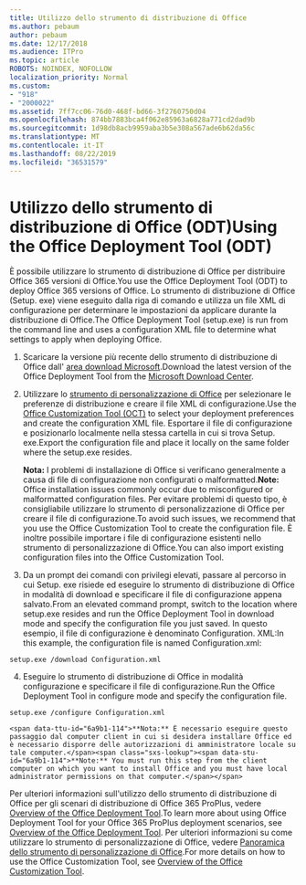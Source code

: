 ```yaml
---
title: Utilizzo dello strumento di distribuzione di Office
ms.author: pebaum
author: pebaum
ms.date: 12/17/2018
ms.audience: ITPro
ms.topic: article
ROBOTS: NOINDEX, NOFOLLOW
localization_priority: Normal
ms.custom:
- "918"
- "2000022"
ms.assetid: 7ff7cc06-76d0-468f-bd66-3f2760750d04
ms.openlocfilehash: 874bb7883bca4f062e85963a6828a771cd2dad9b
ms.sourcegitcommit: 1d98db8acb9959aba3b5e308a567ade6b62da56c
ms.translationtype: MT
ms.contentlocale: it-IT
ms.lasthandoff: 08/22/2019
ms.locfileid: "36531579"
---
```

# <a name="using-the-office-deployment-tool-odt"></a><span data-ttu-id="6a9b1-102">Utilizzo dello strumento di distribuzione di Office (ODT)</span><span class="sxs-lookup"><span data-stu-id="6a9b1-102">Using the Office Deployment Tool (ODT)</span></span>

<span data-ttu-id="6a9b1-103">È possibile utilizzare lo strumento di distribuzione di Office per distribuire Office 365 versioni di Office.</span><span class="sxs-lookup"><span data-stu-id="6a9b1-103">You use the Office Deployment Tool (ODT) to deploy Office 365 versions of Office.</span></span> <span data-ttu-id="6a9b1-104">Lo strumento di distribuzione di Office (Setup. exe) viene eseguito dalla riga di comando e utilizza un file XML di configurazione per determinare le impostazioni da applicare durante la distribuzione di Office.</span><span class="sxs-lookup"><span data-stu-id="6a9b1-104">The Office Deployment Tool (setup.exe) is run from the command line and uses a configuration XML file to determine what settings to apply when deploying Office.</span></span>
  
1. <span data-ttu-id="6a9b1-105">Scaricare la versione più recente dello strumento di distribuzione di Office dall' [area download Microsoft](http://go.microsoft.com/fwlink/p/?LinkID=626065).</span><span class="sxs-lookup"><span data-stu-id="6a9b1-105">Download the latest version of the Office Deployment Tool from the [Microsoft Download Center](http://go.microsoft.com/fwlink/p/?LinkID=626065).</span></span>

2. <span data-ttu-id="6a9b1-106">Utilizzare lo [strumento di personalizzazione di Office](https://config.office.com) per selezionare le preferenze di distribuzione e creare il file XML di configurazione.</span><span class="sxs-lookup"><span data-stu-id="6a9b1-106">Use the [Office Customization Tool (OCT)](https://config.office.com) to select your deployment preferences and create the configuration XML file.</span></span> <span data-ttu-id="6a9b1-107">Esportare il file di configurazione e posizionarlo localmente nella stessa cartella in cui si trova Setup. exe.</span><span class="sxs-lookup"><span data-stu-id="6a9b1-107">Export the configuration file and place it locally on the same folder where the setup.exe resides.</span></span>

    <span data-ttu-id="6a9b1-108">**Nota:** I problemi di installazione di Office si verificano generalmente a causa di file di configurazione non configurati o malformatted.</span><span class="sxs-lookup"><span data-stu-id="6a9b1-108">**Note:** Office installation issues commonly occur due to misconfigured or malformatted configuration files.</span></span> <span data-ttu-id="6a9b1-109">Per evitare problemi di questo tipo, è consigliabile utilizzare lo strumento di personalizzazione di Office per creare il file di configurazione.</span><span class="sxs-lookup"><span data-stu-id="6a9b1-109">To avoid such issues, we recommend that you use the Office Customization Tool to create the configuration file.</span></span> <span data-ttu-id="6a9b1-110">È inoltre possibile importare i file di configurazione esistenti nello strumento di personalizzazione di Office.</span><span class="sxs-lookup"><span data-stu-id="6a9b1-110">You can also import existing configuration files into the Office Customization Tool.</span></span>

3. <span data-ttu-id="6a9b1-111">Da un prompt dei comandi con privilegi elevati, passare al percorso in cui Setup. exe risiede ed eseguire lo strumento di distribuzione di Office in modalità di download e specificare il file di configurazione appena salvato.</span><span class="sxs-lookup"><span data-stu-id="6a9b1-111">From an elevated command prompt, switch to the location where setup.exe resides and run the Office Deployment Tool in download mode and specify the configuration file you just saved.</span></span> <span data-ttu-id="6a9b1-112">In questo esempio, il file di configurazione è denominato Configuration. XML:</span><span class="sxs-lookup"><span data-stu-id="6a9b1-112">In this example, the configuration file is named Configuration.xml:</span></span>
    
  ```
  setup.exe /download Configuration.xml  
  ```

4. <span data-ttu-id="6a9b1-113">Eseguire lo strumento di distribuzione di Office in modalità configurazione e specificare il file di configurazione.</span><span class="sxs-lookup"><span data-stu-id="6a9b1-113">Run the Office Deployment Tool in configure mode and specify the configuration file.</span></span>
    
  ```
  setup.exe /configure Configuration.xml
  ```

    <span data-ttu-id="6a9b1-114">**Nota:** È necessario eseguire questo passaggio dal computer client in cui si desidera installare Office ed è necessario disporre delle autorizzazioni di amministratore locale su tale computer.</span><span class="sxs-lookup"><span data-stu-id="6a9b1-114">**Note:** You must run this step from the client computer on which you want to install Office and you must have local administrator permissions on that computer.</span></span>

<span data-ttu-id="6a9b1-115">Per ulteriori informazioni sull'utilizzo dello strumento di distribuzione di Office per gli scenari di distribuzione di Office 365 ProPlus, vedere [Overview of the Office Deployment Tool](https://docs.microsoft.com/deployoffice/overview-of-the-office-2016-deployment-tool).</span><span class="sxs-lookup"><span data-stu-id="6a9b1-115">To learn more about using Office Deployment Tool for your Office 365 ProPlus deployment scenarios, see [Overview of the Office Deployment Tool](https://docs.microsoft.com/deployoffice/overview-of-the-office-2016-deployment-tool).</span></span> <span data-ttu-id="6a9b1-116">Per ulteriori informazioni su come utilizzare lo strumento di personalizzazione di Office, vedere [Panoramica dello strumento di personalizzazione di Office](https://docs.microsoft.com/DeployOffice/overview-of-the-office-customization-tool-for-click-to-run).</span><span class="sxs-lookup"><span data-stu-id="6a9b1-116">For more details on how to use the Office Customization Tool, see [Overview of the Office Customization Tool](https://docs.microsoft.com/DeployOffice/overview-of-the-office-customization-tool-for-click-to-run).</span></span>
